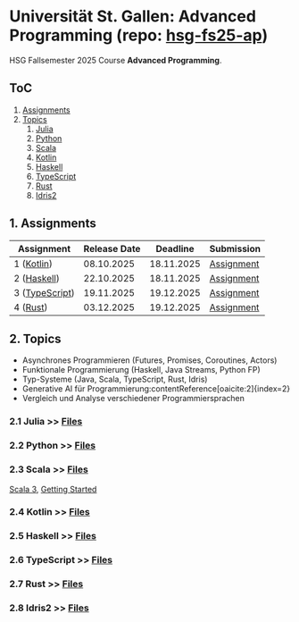 # Universität St. Gallen: Advanced Programming (repo: [hsg-fs25-ap](https://github.com/luetzyas/hsg-fs25-ap))
HSG Fallsemester 2025 Course **Advanced Programming**.


## ToC
1. [Assignments](#1-assignments)
2. [Topics](#2-topics)
   1. [Julia](#21-julia)
   2. [Python](#22-python)
   3. [Scala](#23-scala)
   4. [Kotlin](#24-kotlin)
   5. [Haskell](#25-haskell)
   6. [TypeScript](#26-typescript)
   7. [Rust](#27-rust)
   8. [Idris2](#28-idris2)

## 1. Assignments
| Assignment | Release Date | Deadline   | Submission   |
|------------|--------------|------------|------------|
| 1 ([Kotlin](./kotlin))     | 08.10.2025 | 18.11.2025 |[Assignment](./assginments/A1_Kotlin)|
| 2 ([Haskell](./haskell))    | 22.10.2025 | 18.11.2025 |[Assignment](./assginments/A2_Haskell)|
| 3 ([TypeScript](./typescript)) | 19.11.2025 | 19.12.2025 |[Assignment](./assginments/A3_TypeScript)|
| 4 ([Rust](./rust))       | 03.12.2025 | 19.12.2025 |[Assignment](./assginments/A4_Rust)|

## 2. Topics
- Asynchrones Programmieren (Futures, Promises, Coroutines, Actors)
- Funktionale Programmierung (Haskell, Java Streams, Python FP)
- Typ-Systeme (Java, Scala, TypeScript, Rust, Idris)
- Generative AI für Programmierung:contentReference[oaicite:2]{index=2}
- Vergleich und Analyse verschiedener Programmiersprachen


### 2.1 Julia >> [Files](./julia) <a id="21-julia"></a>

### 2.2 Python >> [Files](./python) <a id="22-python"></a>

### 2.3 Scala >> [Files](./scala) <a id="23-scala"></a>
[Scala 3](https://docs.scala-lang.org/scala3/book/introduction.html), [Getting Started](https://docs.scala-lang.org/getting-started/index.html)



### 2.4 Kotlin >> [Files](./kotlin) <a id="24-kotlin"></a>

### 2.5 Haskell >> [Files](./haskell) <a id="25-haskell"></a>

### 2.6 TypeScript >> [Files](./typescript) <a id="26-typescript"/></a>

### 2.7 Rust >> [Files](./rust) <a id="27-rust"></a>

### 2.8 Idris2 >> [Files](./idris2) <a id="28-idris2"></a>